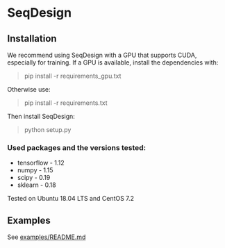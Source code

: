 # SeqDesign

## Installation

We recommend using SeqDesign with a GPU that supports CUDA, especially for training.
If a GPU is available, install the dependencies with:
> pip install -r requirements_gpu.txt  

Otherwise use:  
> pip install -r requirements.txt  

Then install SeqDesign:
> python setup.py  

### Used packages and the versions tested:
- tensorflow - 1.12  
- numpy - 1.15  
- scipy - 0.19  
- sklearn - 0.18  

Tested on Ubuntu 18.04 LTS and CentOS 7.2

## Examples

See [examples/README.md](examples/README.md)
